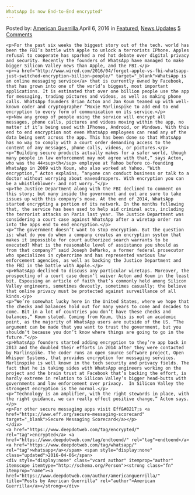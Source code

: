 ```yaml
---
WhatsApp Is now End-to-End encrypted"
---
```

<article class="post-listing post-13646 post type-post status-publish format-standard has-post-thumbnail hentry  tag-encrypted tag-endtoend tag-whatsapp">
    <div class="post-inner">
        <span>Posted by: <a href="https://www.deepdotweb.com/author/americanguerrilla/" title="">American Guerrilla </a></span>
    <span>April 6, 2016</span>
    <span>in <a href="https://www.deepdotweb.com/category/deepdot-news/" rel="category tag">Featured</a>, <a href="https://www.deepdotweb.com/category/news-updates/" rel="category tag">News Updates</a></span>
    <span><a href="https://www.deepdotweb.com/2016/04/06/whatsapp-is-now-end-to-end-encrypted/#comments">5 Comments</a></span>
    </p>
    <div class="clear"></div>
    
    <p>For the past six weeks the biggest story out of the tech. world has been the FBI’s battle with Apple to unlock a terrorists IPhone. Apples refusal to cooperate has sparked a red hot debate over digital privacy and security. Recently the founders of WhatsApp have managed to make bigger Silicon Valley news than Apple, and the FBI.</p>
    <p><a href="http://www.wired.com/2016/04/forget-apple-vs-fbi-whatsapp-just-switched-encryption-billion-people/" target="_blank">WhatsApp is an online messaging service</a> that is currently owned by Facebook, that has grown into one of the world’s biggest, most important applications. It is estimated that over one billion people use the app for messaging, trading pictures and videos, as well as making phone calls. WhatsApp founders Brian Acton and Jan Koum teamed up with well-known coder and cryptographer “Moxie Marlinspike to add end to end encryption to every form of communication on its service.</p>
    <p>Now any group of people using the service will encrypt all messages, phone calls, pictures and videos moving within the app, no matter if it’s being used with IPhones, Android, or Windows. With this end to end encryption not even WhatsApp employees can read any of the data being sent across the app. This has been done so that WhatsApp has no way to comply with a court order demanding access to the content of any messages, phone calls, videos, or pictures.</p>
    <p>“Building secure products actually makes for a safer world, though many people in law enforcement may not agree with that,” says Acton, who was the 44<sup>th</sup> employee at Yahoo before co-founding WhatsApp in 2009 with Koum, who also worked at Yahoo. “With encryption,” Acton explains, “anyone can conduct business or talk to a doctor without worrying about eavesdroppers. With encryption you can be a whistleblower- and not worry.”</p>
    <p>The Justice Department along with the FBI declined to comment on this story; but many inside the government and out are sure to take issues up with this company’s move. At the end of 2014, WhatsApp started encrypting a portion of its network. In the months following that, the service has been used to help aid criminal acts, including the terrorist attacks on Paris last year. The Justice Department was considering a court case against WhatsApp after a wiretap order ran into the apps end to end encryption.</p>
    <p>“The government doesn’t want to stop encryption. But the question is: what do you do when a company creates an encryption system that makes it impossible for court authorized search warrants to be executed? What is the reasonable level of assistance you should as from that company?” said Joseph DeMarko, a former federal prosecutor who specializes in cybercrime and has represented various law enforcement agencies, as well as backing the Justice Department and the FBI in the battle with Apple.</p>
    <p>WhatsApp declined to discuss any particular wiretaps. Moreover, the prospecting of a court case doesn’t waiver Acton and Koum in the least bit. Espousing an article of faith that’s commonly held among Silicon Valley engineers, sometimes devoutly, sometimes casually; the believe that online privacy must be protected against surveillance of all kinds.</p>
    <p>“We’re somewhat lucky here in the United States, where we hope that the checks and balances hold out for many years to come and decades to come. Bit in a lot of countries you don’t have these checks and balances,” Koum stated. Coming from Koum, this is not an academic point, as the majority of WhatsApp users are outside of the US. “The argument can be made that you want to trust the government, but you shouldn’t because you don’t know where things are going to go in the future.”</p>
    <p>WhatsApp founders started adding encryption to they’re app back in 2013 and the doubled their efforts in 2014 after they were contacted by Marlinspike. The coder runs an open source software project, Open Whisper Systems, that provides encryption for messaging services. Marlinspike is well known in the tech security and privacy fields. The fact that he is taking sides with WhatsApp engineers working on the project and the brain trust at Facebook that’s backing the effort, is hardly extreme in relation to Silicon Valley’s bigger head-butts with governments and law enforcement over privacy.  In Silicon Valley the strongest encryption is the normal.</p>
    <p>“Technology is an amplifier, with the right stewards in place, with the right guidance, we can really effect positive change,” Acton says.</p>
    <p>For other secure messaging apps visit Eff&#8217;s <a href="https://www.eff.org/secure-messaging-scorecard" target="_blank">Secure Messaging Scorecard</a></p>
    </div>
    <a href="https://www.deepdotweb.com/tag/encrypted/" rel="tag">encrypted</a> <a href="https://www.deepdotweb.com/tag/endtoend/" rel="tag">endtoend</a> <a href="https://www.deepdotweb.com/tag/whatsapp/" rel="tag">whatsapp</a></span> <span style="display:none" class="updated">2016-04-06</span>
    <div style="display:none" class="vcard author" itemprop="author" itemscope itemtype="http://schema.org/Person"><strong class="fn" itemprop="name"><a href="https://www.deepdotweb.com/author/americanguerrilla/" title="Posts by American Guerrilla" rel="author">American Guerrilla</a></strong></div>
    
